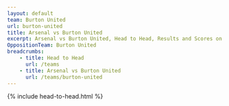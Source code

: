 ```yaml
---
layout: default
team: Burton United
url: burton-united
title: Arsenal vs Burton United
excerpt: Arsenal vs Burton United, Head to Head, Results and Scores on History of Arsenal Football Club
OppositionTeam: Burton United
breadcrumbs:
    - title: Head to Head
      url: /teams
    - title: Arsenal vs Burton United
      url: /teams/burton-united
---
```


{% include head-to-head.html %}